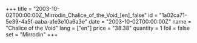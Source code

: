 +++
title = "2003-10-02T00:00:00Z_Mirrodin_Chalice_of_the_Void_[en]_false"
id = "1a02ca71-5e39-4a5f-aaba-a1e3e10a6a3e"
date = "2003-10-02T00:00:00Z"
name = "Chalice of the Void"
lang = ["en"]
price = "38.38"
quantity = 1
foil = false
set = "Mirrodin"
+++
